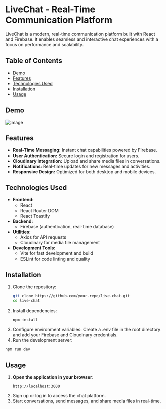 # LiveChat - Real-Time Communication Platform

LiveChat is a modern, real-time communication platform built with React and Firebase. It enables seamless and interactive chat experiences with a focus on performance and scalability.

## Table of Contents

- [Demo](#demo)
- [Features](#features)
- [Technologies Used](#technologies-used)
- [Installation](#installation)
- [Usage](#usage)

## Demo

![image](https://github.com/user-attachments/assets/7a111e59-f870-4c51-af44-32457ebc0095)

## Features

- **Real-Time Messaging:** Instant chat capabilities powered by Firebase.
- **User Authentication:** Secure login and registration for users.
- **Cloudinary Integration:** Upload and share media files in conversations.
- **Notifications:** Real-time updates for new messages and activities.
- **Responsive Design:** Optimized for both desktop and mobile devices.

## Technologies Used

- **Frontend:**
  - React
  - React Router DOM
  - React Toastify
- **Backend:**
  - Firebase (authentication, real-time database)
- **Utilities:**
  - Axios for API requests
  - Cloudinary for media file management
- **Development Tools:**
  - Vite for fast development and build
  - ESLint for code linting and quality

## Installation

1. Clone the repository:
   ```bash
   git clone https://github.com/your-repo/live-chat.git
   cd live-chat
2. Install dependencies:
   ```bash
   npm install
3. Configure environment variables:
   Create a .env file in the root directory and add your Firebase and Cloudinary credentials.
4. Run the development server:
```bash
npm run dev
```

## Usage

1. **Open the application in your browser:**
   ``` Arduino
   http://localhost:3000
2. Sign up or log in to access the chat platform.
3. Start conversations, send messages, and share media files in real-time.
